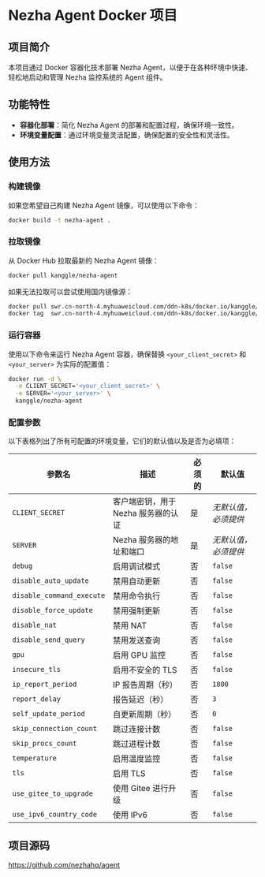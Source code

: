 # Nezha Agent Docker 项目

## 项目简介
本项目通过 Docker 容器化技术部署 Nezha Agent，以便于在各种环境中快速、轻松地启动和管理 Nezha 监控系统的 Agent 组件。

## 功能特性
- **容器化部署**：简化 Nezha Agent 的部署和配置过程，确保环境一致性。
- **环境变量配置**：通过环境变量灵活配置，确保配置的安全性和灵活性。

## 使用方法

### 构建镜像

如果您希望自己构建 Nezha Agent 镜像，可以使用以下命令：

```bash
docker build -t nezha-agent .
```

### 拉取镜像
从 Docker Hub 拉取最新的 Nezha Agent 镜像：

```bash
docker pull kanggle/nezha-agent
```

如果无法拉取可以尝试使用国内镜像源：

```bash
docker pull swr.cn-north-4.myhuaweicloud.com/ddn-k8s/docker.io/kanggle/nezha-agent:v1.4.1
docker tag  swr.cn-north-4.myhuaweicloud.com/ddn-k8s/docker.io/kanggle/nezha-agent:v1.4.1  docker.io/kanggle/nezha-agent:v1.4.1
```

### 运行容器
使用以下命令来运行 Nezha Agent 容器，确保替换 `<your_client_secret>` 和 `<your_server>` 为实际的配置值：

```bash
docker run -d \
  -e CLIENT_SECRET='<your_client_secret>' \
  -e SERVER='<your_server>' \
  kanggle/nezha-agent
```

### 配置参数

以下表格列出了所有可配置的环境变量，它们的默认值以及是否为必填项：

| 参数名                  | 描述                           | 必须的 | 默认值            |
|-----------------------|--------------------------------|-------|-------------------|
| `CLIENT_SECRET`       | 客户端密钥，用于 Nezha 服务器的认证 | 是    | *无默认值，必须提供* |
| `SERVER`              | Nezha 服务器的地址和端口           | 是    | *无默认值，必须提供* |
| `debug`               | 启用调试模式                       | 否    | `false`           |
| `disable_auto_update` | 禁用自动更新                       | 否    | `false`           |
| `disable_command_execute` | 禁用命令执行                 | 否    | `false`           |
| `disable_force_update`| 禁用强制更新                       | 否    | `false`           |
| `disable_nat`         | 禁用 NAT                          | 否    | `false`           |
| `disable_send_query`  | 禁用发送查询                       | 否    | `false`           |
| `gpu`                 | 启用 GPU 监控                      | 否    | `false`           |
| `insecure_tls`        | 启用不安全的 TLS                   | 否    | `false`           |
| `ip_report_period`    | IP 报告周期（秒）                  | 否    | `1800`            |
| `report_delay`        | 报告延迟（秒）                     | 否    | `3`               |
| `self_update_period`  | 自更新周期（秒）                   | 否    | `0`               |
| `skip_connection_count` | 跳过连接计数                  | 否    | `false`           |
| `skip_procs_count`    | 跳过进程计数                       | 否    | `false`           |
| `temperature`         | 启用温度监控                       | 否    | `false`           |
| `tls`                 | 启用 TLS                           | 否    | `false`           |
| `use_gitee_to_upgrade`| 使用 Gitee 进行升级                | 否    | `false`           |
| `use_ipv6_country_code` | 使用 IPv6               | 否    | `false`           |

## 项目源码

https://github.com/nezhahq/agent